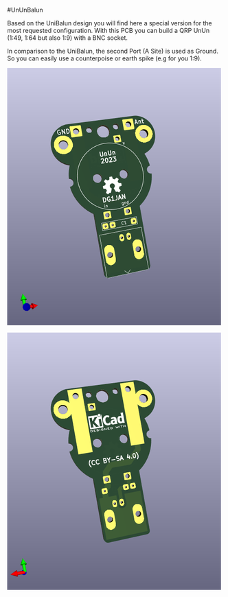 #UnUnBalun

Based on the UniBalun design you will find here a special version for the most requested configuration. With this PCB you can build a QRP UnUn (1:49, 1:64 but also 1:9) with a BNC socket. 

In comparison to the UniBalun, the second Port (A Site) is used as Ground. So you can easily use a counterpoise or earth spike (e.g for you 1:9).

![alt text](https://github.com/DG1JAN/UniBalun/blob/main/UnUn_BNC/UnUn_BNC_3D_Pic1.png)

![alt text](https://github.com/DG1JAN/UniBalun/blob/main/UnUn_BNC/UnUn_BNC_3D_Pic2.png)
